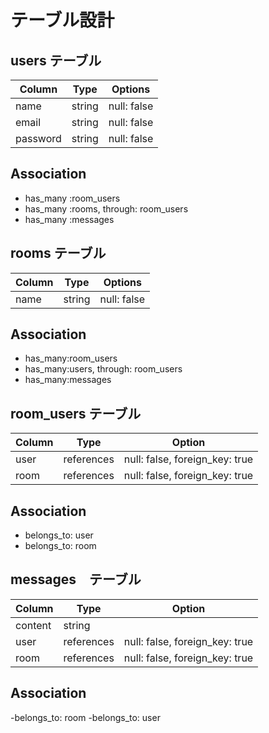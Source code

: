 # テーブル設計

## users テーブル

| Column   | Type   | Options     |
| -------- | ------ | ----------- |
| name     | string | null: false |
| email    | string | null: false |
| password | string | null: false |

## Association

- has_many :room_users
- has_many :rooms, through: room_users
- has_many :messages

## rooms テーブル

| Column   | Type   | Options     |
| -------- | ------ | ----------- |
| name     | string | null: false |

## Association
- has_many:room_users
- has_many:users, through: room_users
- has_many:messages

## room_users テーブル

| Column   | Type        | Option                         |
| -------- | ----------- | ------------------------------ |
| user     | references  | null: false, foreign_key: true |
| room     | references  | null: false, foreign_key: true |

## Association
- belongs_to: user
- belongs_to: room

## messages　テーブル

| Column   | Type        | Option                         |
| -------- | ----------- | ------------------------------ |
| content  | string      |                                |
| user     | references  | null: false, foreign_key: true |
| room     | references  | null: false, foreign_key: true |

## Association
-belongs_to: room
-belongs_to: user

